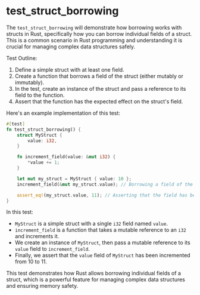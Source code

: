 # test_struct_borrowing
The `test_struct_borrowing` will demonstrate how borrowing works with structs in Rust, specifically how you can borrow individual fields of a struct. This is a common scenario in Rust programming and understanding it is crucial for managing complex data structures safely.

Test Outline:
1. Define a simple struct with at least one field.
2. Create a function that borrows a field of the struct (either mutably or immutably).
3. In the test, create an instance of the struct and pass a reference to its field to the function.
4. Assert that the function has the expected effect on the struct's field.

Here's an example implementation of this test:

```rust
#[test]
fn test_struct_borrowing() {
    struct MyStruct {
        value: i32,
    }

    fn increment_field(value: &mut i32) {
        *value += 1;
    }

    let mut my_struct = MyStruct { value: 10 };
    increment_field(&mut my_struct.value); // Borrowing a field of the struct

    assert_eq!(my_struct.value, 11); // Asserting that the field has been incremented
}
```

In this test:
- `MyStruct` is a simple struct with a single `i32` field named `value`.
- `increment_field` is a function that takes a mutable reference to an `i32` and increments it.
- We create an instance of `MyStruct`, then pass a mutable reference to its `value` field to `increment_field`.
- Finally, we assert that the `value` field of `MyStruct` has been incremented from 10 to 11.

This test demonstrates how Rust allows borrowing individual fields of a struct, which is a powerful feature for managing complex data structures and ensuring memory safety.